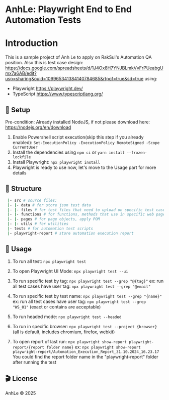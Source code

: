 # AnhLe: Playwright End to End Automation Tests
# Introduction
This is a sample project of Anh Le to apply on RakSul's Automation QA position.
Also this is test case design: https://docs.google.com/spreadsheets/d/1J4Ox8H7YNJBLmkVvFrPUeabgUmx7a6AB/edit?usp=sharing&ouid=109965341384140784685&rtpof=true&sd=true
using:
- Playwright https://playwright.dev/
- TypeScript https://www.typescriptlang.org/

## 🤖 Setup
Pre-condition: Already installed NodeJS, if not please download here: https://nodejs.org/en/download
1. Enable Powershell script execution(skip this step if you already enabled): `Set-ExecutionPolicy -ExecutionPolicy RemoteSigned -Scope CurrentUser`
2. Install the dependencies using `npm ci` or `yarn install --frozen-lockfile`
3. Install Playwright: `npx playwright install`
4. Playwright is ready to use now, let's move to the Usage part for more details

## 📁 Structure

```sh
 |- src # source files:
 |- |- data # for store json test data
 |- |- files # for test files that need to upload on specific test cases
 |- |- functions # for functions, methods that use in specific web page
 |- |- pages # for page objects, apply POM
 |- |- utils # for utilities
 |- tests # for automation test scripts
 |- playwright-report # store automation execution report
```

## 🔨 Usage

1. To run all test: `npx playwright test`

2. To open Playwright UI Mode: `npx playwright test --ui`

3. To run specific test by tag: `npx playwright test --grep "@{tag}"` 
ex: run all test cases have user tag: `npx playwright test --grep "@email"`

4. To run specific test by test name: `npx playwright test --grep "{name}"`
ex: run all test cases have user tag: `npx playwright test --grep "WS_01"` (exact or contains are acceptable)

5. To run headed mode: `npx playwright test --headed`

6. To run in specific browser: `npx playwright test --project {browser}` (all is default, includes chromium, firefox, webkit)

7. To open report of last run: `npx playwright show-report playwright-report/{report folder name}`
ex: `npx playwright show-report playwright-report/Automation_Execution_Report_31.10.2024_16.23.17`
You could find the report folder name in the "playwright-report" folder after running the test

## 🎬 License
AnhLe © 2025